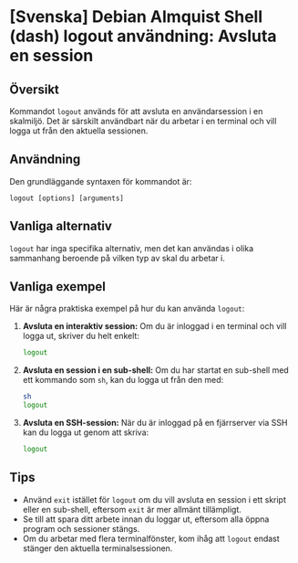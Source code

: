 # [Svenska] Debian Almquist Shell (dash) logout användning: Avsluta en session

## Översikt
Kommandot `logout` används för att avsluta en användarsession i en skalmiljö. Det är särskilt användbart när du arbetar i en terminal och vill logga ut från den aktuella sessionen.

## Användning
Den grundläggande syntaxen för kommandot är:

```
logout [options] [arguments]
```

## Vanliga alternativ
`logout` har inga specifika alternativ, men det kan användas i olika sammanhang beroende på vilken typ av skal du arbetar i.

## Vanliga exempel
Här är några praktiska exempel på hur du kan använda `logout`:

1. **Avsluta en interaktiv session:**
   Om du är inloggad i en terminal och vill logga ut, skriver du helt enkelt:
   ```sh
   logout
   ```

2. **Avsluta en session i en sub-shell:**
   Om du har startat en sub-shell med ett kommando som `sh`, kan du logga ut från den med:
   ```sh
   sh
   logout
   ```

3. **Avsluta en SSH-session:**
   När du är inloggad på en fjärrserver via SSH kan du logga ut genom att skriva:
   ```sh
   logout
   ```

## Tips
- Använd `exit` istället för `logout` om du vill avsluta en session i ett skript eller en sub-shell, eftersom `exit` är mer allmänt tillämpligt.
- Se till att spara ditt arbete innan du loggar ut, eftersom alla öppna program och sessioner stängs.
- Om du arbetar med flera terminalfönster, kom ihåg att `logout` endast stänger den aktuella terminalsessionen.